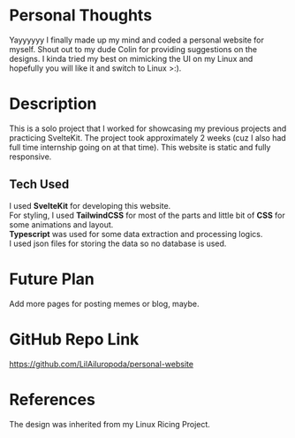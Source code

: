 # Personal Thoughts

Yayyyyyy I finally made up my mind and coded a personal website for myself. Shout out to my dude Colin for providing suggestions on the designs. I kinda tried my best on mimicking the UI on my Linux and hopefully you will like it and switch to Linux >:).

# Description

This is a solo project that I worked for showcasing my previous projects and practicing SvelteKit. The project took approximately 2 weeks (cuz I also had full time internship going on at that time). This website is static and fully responsive.

## Tech Used

I used **SvelteKit** for developing this website.<br>
For styling, I used **TailwindCSS** for most of the parts and little bit of **CSS** for some animations and layout.<br>
**Typescript** was used for some data extraction and processing logics.<br>
I used json files for storing the data so no database is used.<br>

# Future Plan

Add more pages for posting memes or blog, maybe.

# GitHub Repo Link

https://github.com/LilAiluropoda/personal-website

# References

The design was inherited from my Linux Ricing Project.
